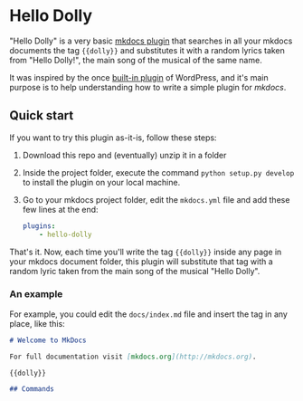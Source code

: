 # Hello Dolly

"Hello Dolly" is a very basic 
[mkdocs plugin](http://www.mkdocs.org/user-guide/plugins/) that searches in 
all your mkdocs documents the tag `{{dolly}}` and substitutes it with a 
random lyrics taken from "Hello Dolly!", the main song of the musical 
of the same name.

It was inspired by the once [built-in plugin](https://wordpress.org/plugins/hello-dolly/) 
of WordPress, and it's main purpose is to help understanding how to write a simple plugin 
for *mkdocs*.
 


## Quick start

If you want to try this plugin as-it-is, follow these steps:

1. Download this repo and (eventually) unzip it in a folder

2. Inside the project folder, execute the command 
   `python setup.py develop` to install 
   the plugin on your local machine. 

3. Go to your mkdocs project folder, edit the `mkdocs.yml` file 
   and add these few lines at the end:

   ```yaml
   plugins:
       - hello-dolly
   ```

That's it.
Now, each time you'll write the tag `{{dolly}}` 
inside any page in your mkdocs document folder, 
this plugin will substitute that tag with 
a random lyric taken from the main song of the 
musical "Hello Dolly".

### An example

For example, you could edit the `docs/index.md` 
file and insert the tag in any place, like this:

````markdown
# Welcome to MkDocs

For full documentation visit [mkdocs.org](http://mkdocs.org).

{{dolly}}

## Commands
````